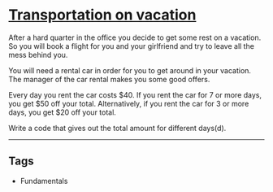 # [Transportation on vacation ](https://www.codewars.com/kata/568d0dd208ee69389d000016)

After a hard quarter in the office you decide to get some rest on a vacation. So you will book a flight for you and your girlfriend and try to leave all the mess behind you.

You will need a rental car in order for you to get around in your vacation. The manager of the car rental makes you some good offers.

Every day you rent the car costs $40. If you rent the car for 7 or more days, you get $50 off your total. Alternatively, if you rent the car for 3 or more days, you get \$20 off your total.

Write a code that gives out the total amount for different days(d).

---

## Tags

- Fundamentals
